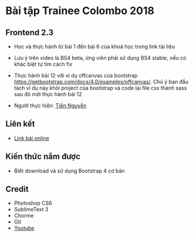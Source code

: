 # Bài tập Trainee Colombo 2018

## Frontend 2.3

* Học và thực hành từ bài 1 đến bài 6 của khoá học trong link tài liệu

* Lưu ý trên video là BS4 beta, ứng viên phải sử dụng BS4 stable, nếu có khác biệt tự tìm cách fix

* Thực hành bài 12 với ví dụ offcanvas của bootstrap https://getbootstrap.com/docs/4.0/examples/offcanvas/. Chú ý ban đầu tách ví dụ này khỏi project của bootstrap và code lại file css thành sass sau đó mới thực hành bài 12

* Người thực hiện: [ Tiến Nguyễn ](https://github.com/tiennguyen98)

## Liên kết

* [Link bài online](https://tiennguyen98.github.io/BS4SASS_Nguyen-Tien)

## Kiến thức nắm được
* Biết download và sử dụng Bootstrap 4 cơ bản

## Credit
* Photoshop CS6
* SublimeText 3
* Chorme
* Git
* [Youtube](https://www.youtube.com/watch?v=a4tbhwMGSPQ&list=PLUoqTnNH-2XyNhhLuYrrmrmV46jVw6RHF&index=4)